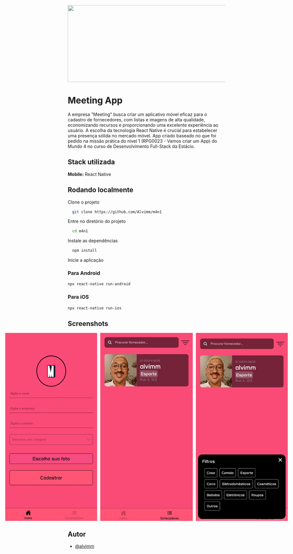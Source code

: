 <img src="https://imagensfree.com.br/wp-content/uploads/2019/12/logotipo-estacio-horizontal-com-sombra-980x345.jpg" width="980" height="245"/>



# Meeting App

A empresa "Meeting" busca criar um aplicativo móvel eficaz para o cadastro de
fornecedores, com listas e imagens de alta qualidade, economizando recursos e
proporcionando uma excelente experiência ao usuário. A escolha da tecnologia React
Native é crucial para estabelecer uma presença sólida no mercado móvel. App criado baseado no que foi pedido na missão prática do nível 1 (RPG0023 - Vamos criar um App) do Mundo 4 no curso de Desenvolvimento Full-Stack da Estácio.



## Stack utilizada

**Mobile:** React Native



## Rodando localmente

Clone o projeto

```bash
  git clone https://github.com/Alvimm/m4n1
```


Entre no diretório do projeto

```bash
  cd m4n1
```


Instale as dependências

```bash
  npm install
```


Inicie a aplicação

### Para Android

```bash
npx react-native run-android
```

### Para iOS

```bash
npx react-native run-ios
```



## Screenshots

<div style="display: flex; justify-content: center;">
  <img src="./src/assets/images/home.jpg" width="300" height="600" style="margin-right: 10px"/>
  <img src="./src/assets/images/fornecedores.jpg" width="300" height="600" style="margin-right: 10px"/>
  <img src="./src/assets/images/filtro.jpg" width="300" height="600"/>
</div> 



## Autor

- [@alvimm](https://www.github.com/Alvimm)